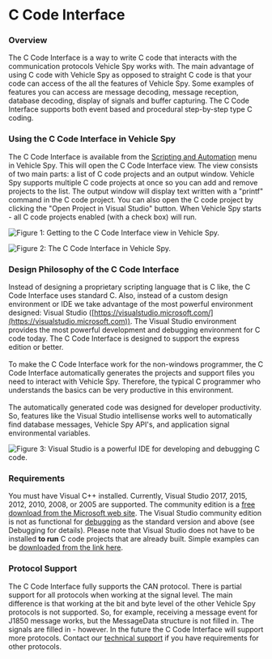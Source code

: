 # C Code Interface

### Overview

The C Code Interface is a way to write C code that interacts with the communication protocols Vehicle Spy works with. The main advantage of using C code with Vehicle Spy as opposed to straight C code is that your code can access of the all the features of Vehicle Spy. Some examples of features you can access are message decoding, message reception, database decoding, display of signals and buffer capturing. The C Code Interface supports both event based and procedural step-by-step type C coding.

### Using the C Code Interface in Vehicle Spy

The C Code Interface is available from the [Scripting and Automation](../) menu in Vehicle Spy. This will open the C Code Interface view. The view consists of two main parts: a list of C code projects and an output window. Vehicle Spy supports multiple C code projects at once so you can add and remove projects to the list. The output window will display text written with a "printf" command in the C code project. You can also open the C code project by clicking the "Open Project in Visual Studio" button. When Vehicle Spy starts - all C code projects enabled (with a check box) will run.

![Figure 1: Getting to the C Code Interface view in Vehicle Spy.](../../../.gitbook/assets/c\_code\_interface\_menu.gif)

![Figure 2: The C Code Interface in Vehicle Spy.](../../../.gitbook/assets/ccode\_iface.gif)

### Design Philosophy of the C Code Interface

Instead of designing a proprietary scripting language that is C like, the C Code Interface uses standard C. Also, instead of a custom design environment or IDE we take advantage of the most powerful environment designed: Visual Studio ([https://visualstudio.microsoft.com/](https://visualstudio.microsoft.com)). The Visual Studio environment provides the most powerful development and debugging environment for C code today. The C Code Interface is designed to support the express edition or better.\
\
To make the C Code Interface work for the non-windows programmer, the C Code Interface automatically generates the projects and support files you need to interact with Vehicle Spy. Therefore, the typical C programmer who understands the basics can be very productive in this environment.\
\
The automatically generated code was designed for developer productivity. So, features like the Visual Studio intellisense works well to automatically find database messages, Vehicle Spy API's, and application signal environmental variables.

![Figure 3: Visual Studio is a powerful IDE for developing and debugging C code.](../../../.gitbook/assets/visual\_studio.gif)

### Requirements

You must have Visual C++ installed. Currently, Visual Studio 2017, 2015, 2012, 2010, 2008, or 2005 are supported. The community edition is a [free download from the Microsoft web site](https://visualstudio.microsoft.com/vs/community/). The Visual Studio community edition is not as functional for [debugging](c-code-interface-object-names-debugging-and-common-mistakes.md) as the standard version and above (see Debugging for details). Please note that Visual Studio does not have to be installed **to run** C code projects that are already built. Simple examples can be [downloaded from the link here](https://cdn.intrepidcs.net/support/VehicleSpy/CCInterfaceExamples.rar).

### Protocol Support

The C Code Interface fully supports the CAN protocol. There is partial support for all protocols when working at the signal level. The main difference is that working at the bit and byte level of the other Vehicle Spy protocols is not supported. So, for example, receiving a message event for J1850 message works, but the MessageData structure is not filled in. The signals are filled in - however. In the future the C Code Interface will support more protocols. Contact our [technical support](https://intrepidcs.com/contact-us/) if you have requirements for other protocols.
